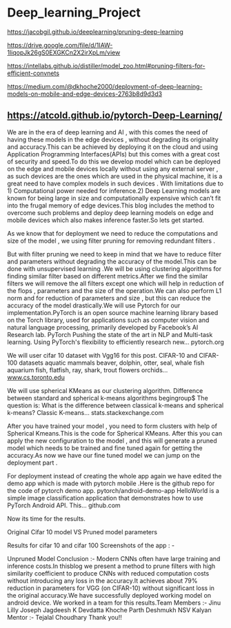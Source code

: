 # Deep_learning_Project

https://jacobgil.github.io/deeplearning/pruning-deep-learning

https://drive.google.com/file/d/1IAW-1liqopJk26gS0EXGKCn2X2irXpLm/view

https://intellabs.github.io/distiller/model_zoo.html#pruning-filters-for-efficient-convnets

https://medium.com/@dkhoche2000/deployment-of-deep-learning-models-on-mobile-and-edge-devices-2763b8d9d3d3

https://atcold.github.io/pytorch-Deep-Learning/
----------------------------------------------------------------------------------------------------------------------------------------------------------------------
We are in the era of deep learning and AI , with this comes the need of having these models in the edge devices , without degrading its originality and accuracy.This can be achieved by deploying it on the cloud and using Application Programming Interfaces(APIs) but this comes with a great cost of security and speed.To do this we develop model which can be deployed on the edge and mobile devices locally without using any external server , as such devices are the ones which are used in the physical machine, it is a great need to have complex models in such devices . With limitations due to 1) Computational power needed for inference.2) Deep Learning models are known for being large in size and computationally expensive which can’t fit into the frugal memory of edge devices.This blog includes the method to overcome such problems and deploy deep learning models on edge and mobile devices which also makes inference faster.So lets get started.

As we know that for deployment we need to reduce the computations and size of the model , we using filter pruning for removing redundant filters .

But with filter pruning we need to keep in mind that we have to reduce filter and parameters without degrading the accuracy of the model.This can be done with unsupervised learning .We will be using clustering algorithms for finding similar filter based on different metrics.After we find the similar filters we will remove the all filters except one which will help in reduction of the flops , parameters and the size of the operation.We can also perform L1 norm and for reduction of parameters and size , but this can reduce the accuracy of the model drastically.We will use Pytorch for our implementation.PyTorch is an open source machine learning library based on the Torch library, used for applications such as computer vision and natural language processing, primarily developed by Facebook’s AI Research lab.
PyTorch
Pushing the state of the art in NLP and Multi-task learning. Using PyTorch's flexibility to efficiently research new…
pytorch.org

We will user cifar 10 dataset with Vgg16 for this post.
CIFAR-10 and CIFAR-100 datasets
aquatic mammals beaver, dolphin, otter, seal, whale fish aquarium fish, flatfish, ray, shark, trout flowers orchids…
www.cs.toronto.edu

We will use spherical KMeans as our clustering algorithm.
Difference between standard and spherical k-means algorithms
begingroup$ The question is: What is the difference between classical k-means and spherical k-means? Classic K-means…
stats.stackexchange.com

After you have trained your model , you need to form clusters with help of Spherical Kmeans.This is the code for Spherical KMeans.
After this you can apply the new configuration to the model , and this will generate a pruned model which needs to be trained and fine tuned again for getting the accuracy.As now we have our fine tuned model we can jump on the deployment part .

For deployment instead of creating the whole app again we have edited the demo app which is made with pytorch mobile .Here is the github repo for the code of pytorch demo app.
pytorch/android-demo-app
HelloWorld is a simple image classification application that demonstrates how to use PyTorch Android API. This…
github.com

Now its time for the results.

Original Cifar 10 model VS Pruned model parameters

Results for cifar 10 and cifar 100
Screenshots of the app : -


Unpruned Model
Conclusion :- Modern CNNs often have large training and inference costs.In thisblog we present a method to prune filters with high similarity coefficient to produce CNNs with reduced computation costs without introducing any loss in the accuracy.It achieves about 79% reduction in parameters for VGG (on CIFAR-10) without significant loss in the original accuracy.We have successfully deployed working model on android device.
We worked in a team for this results.Team Members :-
Jinu Lilly Joseph
Jagdeesh K
Devdatta Khoche
Parth Deshmukh
NSV Kalyan
Mentor :- Tejalal Choudhary
Thank you!!
